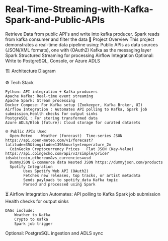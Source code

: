# Real-Time-Streaming-with-Kafka-Spark-and-Public-APIs
Retrieve Data from public API's and write into kafka producer. Spark reads from kafka consumer and filter the data
📌 Project Overview
This project demonstrates a real-time data pipeline using:
    Public APIs as data sources (JSON/XML formats), one with (OAuth2)
    Kafka as the messaging layer
    Spark Structured Streaming for processing
    Airflow Integration
    Optional: Write to PostgreSQL, Console, or Azure ADLS

🏗️ Architecture Diagram    

⚙️ Tech Stack

    Python: API integration + Kafka producers
    Apache Kafka: Real-time event streaming
    Apache Spark: Stream processing
    Docker Compose: For Kafka setup (Zookeeper, Kafka Broker, UI)
    Airflow Integration : Automates API polling to Kafka, Spark job submission,Health checks for output sinks
    PostgreSQL : For storing transformed data
    Azure ADLS/Blob (future): Cloud storage for curated datasets

    🌐 Public APIs Used
      Open-Meteo	Weather (forecast)	Time-series JSON	https://api.open-meteo.com/v1/forecast?latitude=35&longitude=139&hourly=temperature_2m
      CoinGecko	Cryptocurrency Prices	Flat JSON (Key-Value)	https://api.coingecko.com/api/v3/simple/price?ids=bitcoin,ethereum&vs_currencies=usd
      DummyJSON	E-commerce data	Nested JSON	https://dummyjson.com/products
      Spotify Integration
            Uses Spotify Web API (OAuth2)
            Fetches new releases, top tracks, or artist metadata
            Sends payloads to spotify_data Kafka topic
            Parsed and processed using Spark

⏳ Airflow Integration
    Automates:
        API polling to Kafka
        Spark job submission
        Health checks for output sinks

    DAGs include:
        Weather to Kafka
        Crypto to Kafka
        Spark job trigger
        
  Optional: PostgreSQL ingestion and ADLS sync
